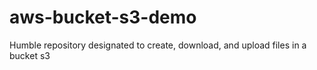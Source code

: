 # aws-bucket-s3-demo
Humble repository designated to create, download, and upload files in a bucket s3
